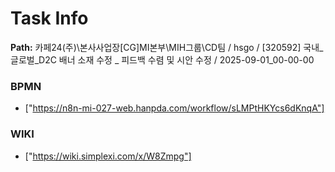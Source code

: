 # Task Info

**Path:** 카페24(주)\본사사업장\[CG]MI본부\MIH그룹\CD팀 / hsgo / [320592] 국내_글로벌_D2C 배너 소재 수정 _ 피드백 수렴 및 시안 수정 / 2025-09-01_00-00-00

### BPMN
- ["https://n8n-mi-027-web.hanpda.com/workflow/sLMPtHKYcs6dKnqA"]

### WIKI
- ["https://wiki.simplexi.com/x/W8Zmpg"]

